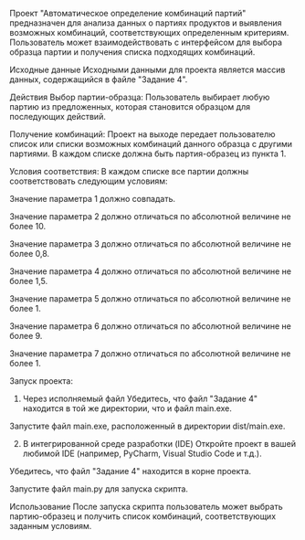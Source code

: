 Проект "Автоматическое определение комбинаций партий" предназначен для анализа данных о партиях продуктов и выявления возможных комбинаций, соответствующих определенным критериям. Пользователь может взаимодействовать с интерфейсом для выбора образца партии и получения списка подходящих комбинаций.

Исходные данные
Исходными данными для проекта является массив данных, содержащийся в файле "Задание 4".

Действия
Выбор партии-образца: Пользователь выбирает любую партию из предложенных, которая становится образцом для последующих действий.

Получение комбинаций: Проект на выходе передает пользователю список или списки возможных комбинаций данного образца с другими партиями. В каждом списке должна быть партия-образец из пункта 1.

Условия соответствия: В каждом списке все партии должны соответствовать следующим условиям:

Значение параметра 1 должно совпадать.

Значение параметра 2 должно отличаться по абсолютной величине не более 10.

Значение параметра 3 должно отличаться по абсолютной величине не более 0,8.

Значение параметра 4 должно отличаться по абсолютной величине не более 1,5.

Значение параметра 5 должно отличаться по абсолютной величине не более 1.

Значение параметра 6 должно отличаться по абсолютной величине не более 9.

Значение параметра 7 должно отличаться по абсолютной величине не более 1.

Запуск проекта:
1) Через исполняемый файл
Убедитесь, что файл "Задание 4" находится в той же директории, что и файл main.exe.

Запустите файл main.exe, расположенный в директории dist/main.exe.

2) В интегрированной среде разработки (IDE)
Откройте проект в вашей любимой IDE (например, PyCharm, Visual Studio Code и т.д.).

Убедитесь, что файл "Задание 4" находится в корне проекта.

Запустите файл main.py для запуска скрипта.

Использование
После запуска скрипта пользователь может выбрать партию-образец и получить список комбинаций, соответствующих заданным условиям.
